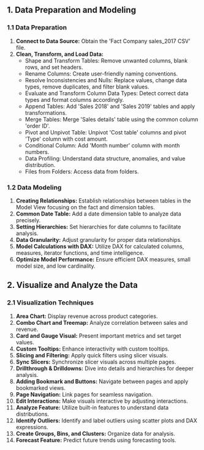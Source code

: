 
## 1. Data Preparation and Modeling

### 1.1 Data Preparation

1. **Connect to Data Source:** Obtain the 'Fact Company sales_2017 CSV' file.
2. **Clean, Transform, and Load Data:**
   - Shape and Transform Tables: Remove unwanted columns, blank rows, and set headers.
   - Rename Columns: Create user-friendly naming conventions.
   - Resolve Inconsistencies and Nulls: Replace values, change data types, remove duplicates, and filter blank values.
   - Evaluate and Transform Column Data Types: Detect correct data types and format columns accordingly.
   - Append Tables: Add 'Sales 2018' and 'Sales 2019' tables and apply transformations.
   - Merge Tables: Merge 'Sales details' table using the common column 'order ID'.
   - Pivot and Unpivot Table: Unpivot 'Cost table' columns and pivot 'Type' column with cost amount.
   - Conditional Column: Add 'Month number' column with month numbers.
   - Data Profiling: Understand data structure, anomalies, and value distribution.
   - Files from Folders: Access data from folders.

### 1.2 Data Modeling

1. **Creating Relationships:** Establish relationships between tables in the Model View focusing on the fact and dimension tables.
2. **Common Date Table:** Add a date dimension table to analyze data precisely.
3. **Setting Hierarchies:** Set hierarchies for date columns to facilitate analysis.
4. **Data Granularity:** Adjust granularity for proper data relationships.
5. **Model Calculations with DAX:** Utilize DAX for calculated columns, measures, iterator functions, and time intelligence.
6. **Optimize Model Performance:** Ensure efficient DAX measures, small model size, and low cardinality.

## 2. Visualize and Analyze the Data

### 2.1 Visualization Techniques

1. **Area Chart:** Display revenue across product categories.
2. **Combo Chart and Treemap:** Analyze correlation between sales and revenue.
3. **Card and Gauge Visual:** Present important metrics and set target values.
4. **Custom Tooltips:** Enhance interactivity with custom tooltips.
5. **Slicing and Filtering:** Apply quick filters using slicer visuals.
6. **Sync Slicers:** Synchronize slicer visuals across multiple pages.
7. **Drillthrough & Drilldowns:** Dive into details and hierarchies for deeper analysis.
8. **Adding Bookmark and Buttons:** Navigate between pages and apply bookmarked views.
9. **Page Navigation:** Link pages for seamless navigation.
10. **Edit Interactions:** Make visuals interactive by adjusting interactions.
11. **Analyze Feature:** Utilize built-in features to understand data distributions.
12. **Identify Outliers:** Identify and label outliers using scatter plots and DAX expressions.
13. **Create Groups, Bins, and Clusters:** Organize data for analysis.
14. **Forecast Feature:** Predict future trends using forecasting tools.

